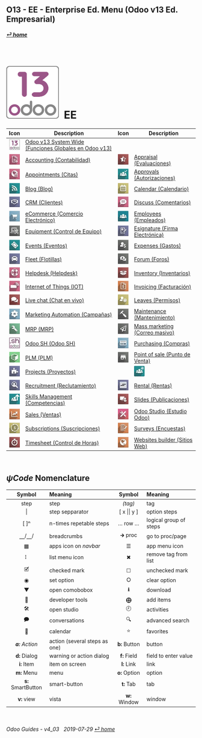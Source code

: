 ## O13 - EE - Enterprise Ed. Menu (Odoo v13 Ed. Empresarial)
#### [_&#x23CE; home_](/README.md)  
  
<br>

# ![o13](/doc/img/odoo13.png) &nbsp;EE
| Icon | Description | Icon | Description |
| :---: | --- | :---: | --- |
| ![o13](/doc/img/odoo13.jpg) | [Odoo v13 System Wide \(Funciones Globales en Odoo v13\)](/o13/ee/o13/o13-ee-o13-system_wide_guides.md) | | |
| ![acc](/doc/img/account_accountant.jpg) | [Accounting \(Contabilidad\)](/o13/ee/acc/o13-ee-acc-accounting_guides.md) | ![apr](/doc/img/hr_appraisal.jpg) | [Appraisal \(Evaluaciones\)](/o13/ee/apr/o13-ee-apr-appraisal_guides.md) |
| ![apt](/doc/img/appointments.jpg) | [Appointments \(Citas\)](/o13/ee/apt/o13-ee-apt-appointments_guides.md) | ![apv](/doc/img/approval.jpg) | [Approvals \(Autorizaciones\)](/o13/ee/apv/o13-ee-apv-approvals_guides.md) |
| ![blg](/doc/img/website_blog.jpg) | [Blog \(Blog\)](/o13/ee/blg/o13-ee-blg-blog_guides.md) | ![cal](/doc/img/calendar.jpg) | [Calendar \(Calendario\)](/o13/ee/cal/o13-ee-cal-calendar_guides.md) |
| ![crm](/doc/img/crm.jpg) | [CRM \(Clientes\)](/o13/ee/crm/o13-ee-crm-crm_guides.md) | ![dsc](/doc/img/discuss.jpg) | [Discuss \(Comentarios\)](/o13/ee/dsc/o13-ee-dsc-discuss_guides.md) |
| ![eco](/doc/img/website_sale.jpg) | [eCommerce \(Comercio Electrónico\)](/o13/ee/eco/o13-ee-eco-ecommerce_guides.md) | ![emp](/doc/img/hr_employees.jpg) | [Employees \(Empleados\)](/o13/ee/emp/o13-ee-emp-employees_guides.md) |
| ![equ](/doc/img/equipment.jpg) | [Equipment \(Control de Equipo\)](/o13/ee/equ/o13-ee-equ-equipment_guides.md) | ![esg](/doc/img/website_sign.jpg) | [Esignature \(Firma Electrónica\)](/o13/ee/esg/o13-ee-esg-esignature_guides.md) |
| ![eve](/doc/img/event.jpg) | [Events \(Eventos\)](/o13/ee/eve/o13-ee-eve-events_guides.md) | ![exp](/doc/img/hr_expense.jpg) | [Expenses \(Gastos\)](/o13/ee/exp/o13-ee-exp-expenses_guides.md) | 
| ![flt](/doc/img/fleet.jpg) | [Fleet \(Flotillas\)](/o13/ee/flt/o13-ee-flt-fleet_guides.md) | ![for](/doc/img/website_forum.jpg) | [Forum \(Foros\)](/o13/ee/for/o13-ee-for-forum_guides.md) |
| ![hdk](/doc/img/helpdesk.jpg) | [Helpdesk \(Helpdesk\)](/o13/ee/hdk/o13-ee-hdk-helpdesk_guides.md) | ![inv](/doc/img/stock.jpg) | [Inventory \(Inventarios\)](/o13/ee/inv/o13-ee-inv-inventory_guides.md) |
| ![iot](/doc/img/iot.jpg) | [Internet of Things \(IOT\)](/o13/ee/iot/o13-ee-iot-internet_of_things_guides.md) | ![ivc](/doc/img/account_invoicing.jpg) | [Invoicing \(Facturación\)](/o13/ee/ivc/o13-ee-ivc-invoicing_guides.md) |
| ![lvc](/doc/img/im_livechat.jpg) | [Live chat \(Chat en vivo\)](/o13/ee/lch/o13-ee-lch-live_chat_guides.md) | ![lvs](/doc/img/leaves.jpg) | [Leaves \(Permisos\)](/o13/ee/lvs/o13-ee-lvs-leaves_guides.md) |
| ![mka](/doc/img/marketing_automation.jpg) | [Marketing Automation \(Campañas\)](/o13/ee/mka/o13-ee-mka-marketing_automation_guides.md) | ![mnt](/doc/img/maintenance.jpg) | [Maintenance \(Mantenimiento\)](/o13/ee/mnt/o13-ee-mnt-maintenance_guides.md) |
| ![mrp](/doc/img/mrp.jpg) | [MRP \(MRP\)](/o13/ee/mrp/o13-ee-mrp-mrp_guides.md) | ![msm](/doc/img/mass_mailing.jpg) | [Mass marketing \(Correo masivo\)](/o13/ee/msm/o13-ee-msm-mass_marketing_guides.md) |
| ![osh](/doc/img/odoosh.jpg) | [Odoo SH \(Odoo SH\)](/o13/ee/osh/o13-ee-osh-odoo_sh_guides.md) | ![pch](/doc/img/purchase.jpg) | [Purchasing \(Compras\)](/o13/ee/pch/o13-ee-pch-purchasing_guides.md) |
| ![plm](/doc/img/plm.jpg) | [PLM \(PLM\)](/o13/ee/plm/o13-ee-plm-plm_guides.md) | ![pos](/doc/img/point_of_sale.jpg) | [Point of sale \(Punto de Venta\)](/o13/ee/pos/o13-ee-pos-point_of_sale_guides.md) |
| ![prj](/doc/img/project.jpg) | [Projects \(Proyectos\)](/o13/ee/prj/o13-ee-prj-projects_guides.md) | | ![psc](/doc/img/hr_presence.jpg) | [Presence \(Asistencias\)](/o13/ee/asc/o13-ee-asc-presence_guides.md) |
| ![rcr](/doc/img/hr_recruitment.jpg) | [Recruitment \(Reclutamiento\)](/o13/ee/rcr/o13-ee-rcr-recruitment_guides.md) | ![rnt](/doc/img/rental.jpg) | [Rental \(Rentas\)](/o13/ee/rnt/o13-ee-rnt-rental_guides.md) |
| ![skm](/doc/img/hr_skills.jpg) | [Skills Management \(Competencias\)](/o13/ee/skm/o13-ee-skm-skills_management_guides.md) | ![sli](/doc/img/website_slides.jpg) | [Slides \(Publicaciones\)](/o13/ee/sli/o13-ee-sli-slides_guides.md) |
| ![sls](/doc/img/sale.jpg) | [Sales \(Ventas\)](/o13/ee/sls/o13-ee-sls-sales_guides.md) | ![stu](/doc/img/web_studio.jpg) | [Odoo Studio \(Estudio Odoo\)](/o13/ee/stu/o13-ee-stu-studio_guides.md) |
| ![sub](/doc/img/sale_subscription.jpg) | [Subscriptions \(Suscripciones\)](/o13/ee/sub/o13-ee-sub-subscriptions_guides.md) | ![svy](/doc/img/survey.jpg) | [Surveys \(Encuestas\)](/o13/ee/svy/o13-ee-svy-survey_guides.md) |
| ![tsh](/doc/img/hr_timesheet.jpg) | [Timesheet \(Control de Horas\)](/o13/ee/tsh/o13-ee-tsh-timesheet_guides.md) | ![web](/doc/img/website.jpg) | [Websites builder \(Sitios Web\)](/o13/ee/web/o13-ee-web-websites_builder_guides.md) |

<br>

## _&#x03C8;Code_ Nomenclature

| Symbol | Meaning | Symbol | Meaning | 
| :---: | :--- | :---: | :--- |
| step | step | _(tag)_ | tag |
| \| | step sepparator | \[ x \|\| y \] | option steps |
| \[ \]&#x207F; | n-times repetable steps | &#x2026; row &#x2026; | logical group of steps |
| &#x23BD;/&#x23BD;/ | breadcrumbs | &#x1F872; proc | go to proc/page |
| &#x25A6; | apps icon on _navbar_ | &#x2630; | app menu icon |
| &#x2807; | list menu icon | &#x2716; | remove tag from list |
| &#x1F5F9; | checked mark | &#x2610; | unchecked mark |
| &#x25C9; | set option | &#x2B58; | clear option |
| &#x25BC; | open comobobox | **&#x2B73;** | download |
| &#x1F41E; | developer tools | **&#x2A01;** | add items |
| &#x1F6E0; | open studio | &#x1F557; | activities |
| &#x1F5ED; | conversations | &#x1F50D; | advanced search |
| &#x1F4C5; | calendar | &#x2B50; | favorites |
| _**a:** Action_ | action (several steps as one) | **b:** Button | button |
| **d:** Dialog | warning or action dialog | **f:** Field | field to enter value |
| **i:** Item | item on screen | **l:** Link | link |
| **m:** Menu | menu | **o:** Option | option | 
| **s:** SmartButton | smart-button | **t:** Tab | tab | v:View |
| **v:** view | vista | **w:** Window | window |

<br>  
  
###### Odoo Guides - v4_03 &nbsp; 2019-07-29  [_&#x23CE; home_](/README.md)  
